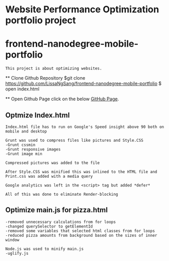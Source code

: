 # Website Performance Optimization portfolio project

frontend-nanodegree-mobile-portfolio
===============================

    This project is about optimizing websites.

** Clone Github Repository
    $git clone  https://github.com/LissaNgSang/frontend-nanodegree-mobile-portfolio
    $ open index.html

** Open Github Page click on the below
    [GitHub Page](https://lissangsang.github.io/frontend-nanodegree-mobile-portfolio/).

## Optmize Index.html
    Index.html file has to run on Google's Speed insight above 90 both on mobile and desktop

    Grunt was used to compress files like pictures and Style.CSS
    -Grunt cssmin
    -Grunt responsive images
    -Grunt image min

    Compressed pictures was added to the file

    After Style.CSS was minified this was inlined to the HTML file and Print.css was added with a media query

    Google analytics was left in the <script> tag but added *defer*

    All of this was done to eliminate Render-blocking

## Optimize main.js for pizza.html
    -removed unnecessary calculations from for loops
    -changed querySelector to getElementId
    -removed some variables that selected html classes from for loops
    -reduced pizza amounts from background based on the sizes of inner window

    Node.js was used to minify main.js
    -uglify.js


